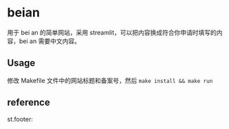 # beian

用于 bei an 的简单网站，采用 streamlit，可以把内容换成符合你申请时填写的内容，bei an 需要中文内容。

## Usage

修改 Makefile 文件中的网站标题和备案号，然后 `make install && make run`

## reference

st.footer:
